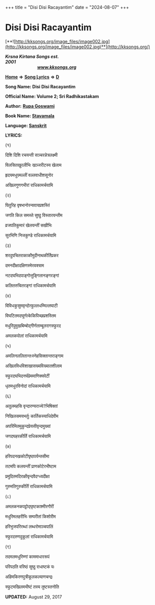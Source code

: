 +++
title = "Disi Disi Racayantim"
date = "2024-08-07"
+++

# Disi Disi Racayantim
[**![http://kksongs.org/image_files/image002.jpg](http://kksongs.org/image_files/image002.jpg)**](http://kksongs.org/)

**_Krsna Kirtana Songs est. 2001_**                                                                                                                                                 **_www.kksongs.org_**

[**Home**](http://kksongs.org/) **⇒** [**Song Lyrics**](http://kksongs.org/lyrics.html) **⇒** [**D**](http://kksongs.org/songs/song_d.html)

**Song Name: Disi Disi Racayantim**

**Official Name: Volume 2; Sri Radhikastakam**

**Author:** [**Rupa Goswami**](http://kksongs.org/authors/list/rupa.html)

**Book Name: [Stavamala](http://kksongs.org/authors/literature/stavamala.html)**

**Language: [Sanskrit](http://kksongs.org/language/list/sanskrit.html)**

**LYRICS:**

(१)

दिशि दिशि रचयन्ती सञ्चरन्नेत्रलक्ष्मी

विलसितखुरलीभिः खञ्जरीटस्य खेलाम

हृदयमधुपमल्लीं वल्लवाधीशसूनोर

अखिलगुणगभीरां राधिकामर्चयामि

(२)

पितुरिह वृषभानोरन्ववायप्रशस्तिं

जगति किल समस्ते सुष्ठु विस्तारयन्तीम

व्रजपतिकुमारं खेलयन्तीं सखीभिः

सुरभिणि निजकुण्डे राधिकामर्चयामि

(३)

शरदुपचितराकाकौमुदीनाथकीर्तिप्रकर

दमनदीक्षादक्षिणस्मेरवक्त्राम

नटदघभिदपाङ्गोत्तुङ्गितानङ्गरङ्गां

कलितरुचितरङ्गां राधिकामर्चयामि

(४)

विविधकुसुमवृन्दोत्फुल्लधम्मिल्लघाटी

विघटितमदघूर्णत्केकिपिच्छप्रशस्तिम

मधुरिपुमुखबिम्बोद्गीर्णताम्बूलरागस्फुरद

अमलकपोलां राधिकामर्चयामि

(५)    

अमलिनललितान्तःस्नेहसिक्तान्तराङ्गाम

अखिलविधविशाखासख्यविख्यातशीलाम

स्फुरदघभिदनर्घप्रेममाणिक्यपेटीं

धृतमधुरविनोदां राधिकामर्चयामि

(६)

अतुलमहसि वृन्दारण्यराज्ये?भिषिक्तां

निखिलसमयभर्तुः कार्तिकस्याधिदेवीम

अपरिमितमुकुन्दप्रेयसीवृन्दमुख्यां

जगदघहरकीर्तिं राधिकामर्चयामि

(७)

हरिपदनखकोटीपृष्ठपर्यन्तसीमा

तटमपि कलयन्तीं प्राणकोटेरभीष्टाम

प्रमुदितमदिराक्षीवृन्दवैदग्ध्यदीक्षा

गुरुमतिगुरुकीर्तिं राधिकामर्चयामि

(८)

अमलकनकपट्टोद्घृष्टकाश्मीरगौरीं

मधुरिमलहरीभिः सम्परीतां किशोरीम

हरिभुजपरिरब्धां लब्धरोमाञ्चपालिं

स्फुरदरुणदुकूलां राधिकामर्चयामि

(९)

तदमलमधुरिम्णां काममाधाररूपं

परिपठति वरिष्ठं सुष्ठु राधाष्टकं यः

अहिमकिरणपुत्रीकूलकल्याणचन्द्रः

स्फुटमखिलमभीष्टं तस्य तुष्टस्तनोति

**UPDATED:** August 29, 2017